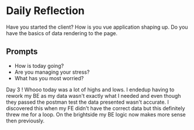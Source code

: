 # Daily Reflection

Have you started the client? How is you vue application shaping up. Do you have the basics of data rendering to the page.

## Prompts

- How is today going?
- Are you managing your stress?
- What has you most worried?

Day 3 ! Whooo today was a lot of highs and lows. I endedup having to rework my BE as my data wasn't exactly what I needed and even though they passed the postman test the data presented wasn't accurate. I discovered this when my FE didn't have the correct data but this definitely threw me for a loop. On the brightside my BE logic now makes more sense then previously.
